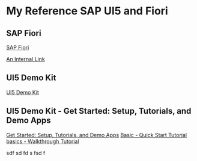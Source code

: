 # My Reference SAP UI5 and Fiori


## SAP Fiori
[SAP Fiori](https://community.sap.com/topics/fiori)

[An Internal Link](/guides/content/editing-an-existing-page)


## UI5 Demo Kit
[UI5 Demo Kit](https://ui5.sap.com//#/)


## UI5 Demo Kit - Get Started: Setup, Tutorials, and Demo Apps
[Get Started: Setup, Tutorials, and Demo Apps](https://ui5.sap.com//sdk#/topic/8b49fc198bf04b2d9800fc37fecbb218.html)
[Basic -  Quick Start Tutorial](https://ui5.sap.com//sdk#/topic/592f36fd077b45349a67dcb3efb46ab1.html)
[basics -  Walkthrough Tutorial](https://ui5.sap.com//sdk#/topic/3da5f4be63264db99f2e5b04c5e853db.html)





sdf
sd
fd
s
fsd
f









